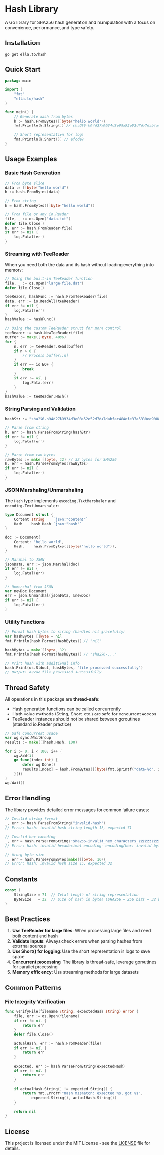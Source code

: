 # Hash Library

A Go library for SHA256 hash generation and manipulation with a focus on convenience, performance, and type safety.

## Installation

```bash
go get ella.to/hash
```

## Quick Start

```go
package main

import (
    "fmt"
    "ella.to/hash"
)

func main() {
    // Generate hash from bytes
    h := hash.FromBytes([]byte("hello world"))
    fmt.Println(h.String()) // sha256-b94d27b9934d3e08a52e52d7da7dabfac484efe37a5380ee9088f7ace2efcde9
    
    // Short representation for logs
    fmt.Println(h.Short()) // efcde9
}
```

## Usage Examples

### Basic Hash Generation

```go
// From byte slice
data := []byte("hello world")
h := hash.FromBytes(data)

// From string
h = hash.FromBytes([]byte("hello world"))

// From file or any io.Reader
file, _ := os.Open("data.txt")
defer file.Close()
h, err := hash.FromReader(file)
if err != nil {
    log.Fatal(err)
}
```

### Streaming with TeeReader

When you need both the data and its hash without loading everything into memory:

```go
// Using the built-in TeeReader function
file, _ := os.Open("large-file.dat")
defer file.Close()

teeReader, hashFunc := hash.FromTeeReader(file)
data, err := io.ReadAll(teeReader)
if err != nil {
    log.Fatal(err)
}
hashValue := hashFunc()

// Using the custom TeeReader struct for more control
teeReader := hash.NewTeeReader(file)
buffer := make([]byte, 4096)
for {
    n, err := teeReader.Read(buffer)
    if n > 0 {
        // Process buffer[:n]
    }
    if err == io.EOF {
        break
    }
    if err != nil {
        log.Fatal(err)
    }
}
hashValue := teeReader.Hash()
```

### String Parsing and Validation

```go
hashStr := "sha256-b94d27b9934d3e08a52e52d7da7dabfac484efe37a5380ee9088f7ace2efcde9"

// Parse from string
h, err := hash.ParseFromString(hashStr)
if err != nil {
    log.Fatal(err)
}

// Parse from raw bytes
rawBytes := make([]byte, 32) // 32 bytes for SHA256
h, err = hash.ParseFromBytes(rawBytes)
if err != nil {
    log.Fatal(err)
}
```

### JSON Marshaling/Unmarshaling

The `Hash` type implements `encoding.TextMarshaler` and `encoding.TextUnmarshaler`:

```go
type Document struct {
    Content string    `json:"content"`
    Hash    hash.Hash `json:"hash"`
}

doc := Document{
    Content: "hello world",
    Hash:    hash.FromBytes([]byte("hello world")),
}

// Marshal to JSON
jsonData, err := json.Marshal(doc)
if err != nil {
    log.Fatal(err)
}

// Unmarshal from JSON
var newDoc Document
err = json.Unmarshal(jsonData, &newDoc)
if err != nil {
    log.Fatal(err)
}
```

### Utility Functions

```go
// Format hash bytes to string (handles nil gracefully)
var hashBytes []byte = nil
fmt.Println(hash.Format(hashBytes)) // "nil"

hashBytes = make([]byte, 32)
fmt.Println(hash.Format(hashBytes)) // "sha256-..."

// Print hash with additional info
hash.Print(os.Stdout, hashBytes, "file processed successfully")
// Output: a27ae file processed successfully
```

## Thread Safety

All operations in this package are **thread-safe**:

- Hash generation functions can be called concurrently
- Hash value methods (String, Short, etc.) are safe for concurrent access
- TeeReader instances should not be shared between goroutines (standard io.Reader practice)

```go
// Safe concurrent usage
var wg sync.WaitGroup
results := make([]hash.Hash, 100)

for i := 0; i < 100; i++ {
    wg.Add(1)
    go func(index int) {
        defer wg.Done()
        results[index] = hash.FromBytes([]byte(fmt.Sprintf("data-%d", index)))
    }(i)
}
wg.Wait()
```

## Error Handling

The library provides detailed error messages for common failure cases:

```go
// Invalid string format
_, err := hash.ParseFromString("invalid-hash")
// Error: hash: invalid hash string length 12, expected 71

// Invalid hex encoding  
_, err = hash.ParseFromString("sha256-invalid_hex_characters_zzzzzzzzzzzzzzzzzzzzzzzzzzzzzzzz")
// Error: hash: invalid hexadecimal encoding: encoding/hex: invalid byte: U+007A 'z'

// Wrong byte size
_, err = hash.ParseFromBytes(make([]byte, 16))
// Error: hash: invalid hash size 16, expected 32
```

## Constants

```go
const (
    StringSize = 71  // Total length of string representation
    ByteSize   = 32  // Size of hash in bytes (SHA256 = 256 bits = 32 bytes)
)
```

## Best Practices

1. **Use TeeReader for large files**: When processing large files and need both content and hash
2. **Validate inputs**: Always check errors when parsing hashes from external sources
3. **Use Short() for logging**: Use the short representation in logs to save space
4. **Concurrent processing**: The library is thread-safe, leverage goroutines for parallel processing
5. **Memory efficiency**: Use streaming methods for large datasets

## Common Patterns

### File Integrity Verification

```go
func verifyFile(filename string, expectedHash string) error {
    file, err := os.Open(filename)
    if err != nil {
        return err
    }
    defer file.Close()
    
    actualHash, err := hash.FromReader(file)
    if err != nil {
        return err
    }
    
    expected, err := hash.ParseFromString(expectedHash)
    if err != nil {
        return err
    }
    
    if actualHash.String() != expected.String() {
        return fmt.Errorf("hash mismatch: expected %s, got %s", 
            expected.String(), actualHash.String())
    }
    
    return nil
}
```

## License

This project is licensed under the MIT License - see the [LICENSE](LICENSE) file for details.
